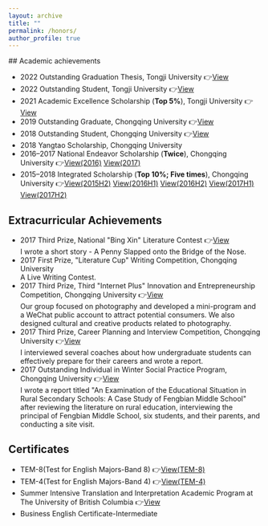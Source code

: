 ```yaml
---
layout: archive
title: ""
permalink: /honors/
author_profile: true
---
```

<link rel="stylesheet" href="/assets/css/item.css">
## Academic achievements

- 2022 Outstanding Graduation Thesis, Tongji University 👉[View](/honors/image1.jpeg)
- 2022 Outstanding Student, Tongji University 👉[View](/honors/image2.png)
- 2021 Academic Excellence Scholarship (**Top 5%**), Tongji University 👉[View](/honors/image3.png)
- 2019 Outstanding Graduate, Chongqing University 👉[View](/honors/image4.jpeg)
- 2018 Outstanding Student, Chongqing University 👉[View](/honors/image5.png)
- 2018 Yangtao Scholarship, Chongqing University
- 2016–2017 National Endeavor Scholarship (**Twice**), Chongqing University 👉[View(2016)](/honors/image6.png) [View(2017)](/honors/image7.jpeg)
- 2015–2018 Integrated Scholarship (**Top 10%; Five times**), Chongqing University 👉[View(2015H2)](/honors/image8.png) [View(2016H1)](/honors/image9.png) [View(2016H2)](/honors/image10.png) [View(2017H1)](/honors/image11.png) [View(2017H2)](/honors/image12.jpeg)

<h2>Extracurricular Achievements</h2>
<ul>
  <li class="item">
    2017 Third Prize, National "Bing Xin" Literature Contest
    👉<a href="/honors/image13.png" class="view-link">View</a>
    <div class="description">
      I wrote a short story - A Penny Slapped onto the Bridge of the Nose.
    </div>
  </li>
  <li class="item">
    2017 First Prize, "Literature Cup" Writing Competition, Chongqing University
    <div class="description">
      A Live Writing Contest.
    </div>
  </li>
  <li class="item">
    2017 Third Prize, Third "Internet Plus" Innovation and Entrepreneurship Competition, Chongqing University
    👉<a href="/honors/image14.png" class="view-link">View</a>
    <div class="description">
      Our group focused on photography and developed a mini-program and a WeChat public account to attract potential consumers. We also designed cultural and creative products related to photography.
    </div>
  </li>
  <li class="item">
    2017 Third Prize, Career Planning and Interview Competition, Chongqing University
    👉<a href="/honors/image15.png" class="view-link">View</a>
    <div class="description">
      I interviewed several coaches about how undergraduate students can effectively prepare for their careers and wrote a report.
    </div>
  </li>
  <li class="item">
    2017 Outstanding Individual in Winter Social Practice Program, Chongqing University
    👉<a href="/honors/image16.png" class="view-link">View</a>
    <div class="description">
      I wrote a report titled "An Examination of the Educational Situation in Rural Secondary Schools: A Case Study of Fengbian Middle School" after reviewing the literature on rural education, interviewing the principal of Fengbian Middle School, six students, and their parents, and conducting a site visit.
    </div>
  </li>
</ul>

## Certificates

- TEM-8(Test for English Majors-Band 8) 👉[View(TEM-8)](/honors/image23.png)
- TEM-4(Test for English Majors-Band 4) 👉[View(TEM-4)](/honors/image22.png)
- Summer Intensive Translation and Interpretation Academic Program at The University of British Columbia 👉[View](/honors/image24.png)
- Business English Certificate-Intermediate

